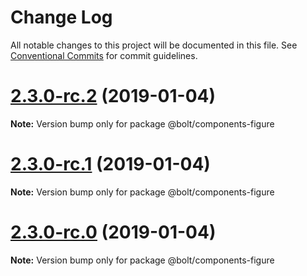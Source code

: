 # Change Log

All notable changes to this project will be documented in this file.
See [Conventional Commits](https://conventionalcommits.org) for commit guidelines.

# [2.3.0-rc.2](https://github.com/bolt-design-system/bolt/tree/master/packages/components/bolt-figure/compare/v2.3.0-rc.1...v2.3.0-rc.2) (2019-01-04)

**Note:** Version bump only for package @bolt/components-figure





# [2.3.0-rc.1](https://github.com/bolt-design-system/bolt/tree/master/packages/components/bolt-figure/compare/vv2.3.0-rc.0...v2.3.0-rc.1) (2019-01-04)

**Note:** Version bump only for package @bolt/components-figure





# [2.3.0-rc.0](https://github.com/bolt-design-system/bolt/tree/master/packages/components/bolt-figure/compare/v2.2.1...v2.3.0-rc.0) (2019-01-04)

**Note:** Version bump only for package @bolt/components-figure
